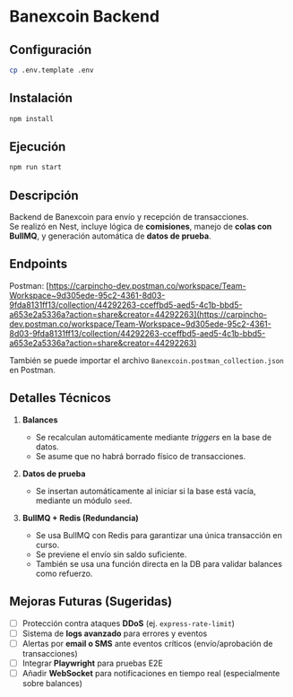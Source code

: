 # Banexcoin Backend

## Configuración

```bash
cp .env.template .env
```

## Instalación

```bash
npm install
```

## Ejecución

```bash
npm run start
```

## Descripción

Backend de Banexcoin para envío y recepción de transacciones.  
Se realizó en Nest, incluye lógica de **comisiones**, manejo de **colas con BullMQ**, y generación automática de **datos de prueba**.

## Endpoints

Postman: [https://carpincho-dev.postman.co/workspace/Team-Workspace~9d305ede-95c2-4361-8d03-9fda8131ff13/collection/44292263-cceffbd5-aed5-4c1b-bbd5-a653e2a5336a?action=share&creator=44292263](https://carpincho-dev.postman.co/workspace/Team-Workspace~9d305ede-95c2-4361-8d03-9fda8131ff13/collection/44292263-cceffbd5-aed5-4c1b-bbd5-a653e2a5336a?action=share&creator=44292263)

También se puede importar el archivo `Banexcoin.postman_collection.json` en Postman.

## Detalles Técnicos

1. **Balances**  
   - Se recalculan automáticamente mediante *triggers* en la base de datos.  
   - Se asume que no habrá borrado físico de transacciones.

2. **Datos de prueba**  
   - Se insertan automáticamente al iniciar si la base está vacía, mediante un módulo `seed`.

3. **BullMQ + Redis (Redundancia)**  
   - Se usa BullMQ con Redis para garantizar una única transacción en curso.  
   - Se previene el envío sin saldo suficiente.  
   - También se usa una función directa en la DB para validar balances como refuerzo.

## Mejoras Futuras (Sugeridas)

- [ ] Protección contra ataques **DDoS** (ej. `express-rate-limit`)
- [ ] Sistema de **logs avanzado** para errores y eventos
- [ ] Alertas por **email o SMS** ante eventos críticos (envío/aprobación de transacciones)
- [ ] Integrar **Playwright** para pruebas E2E
- [ ] Añadir **WebSocket** para notificaciones en tiempo real (especialmente sobre balances)
